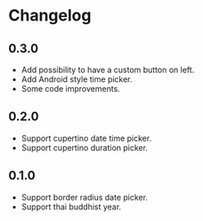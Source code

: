 # Changelog

## 0.3.0

* Add possibility to have a custom button on left.
* Add Android style time picker.
* Some code improvements.

## 0.2.0

* Support cupertino date time picker.
* Support cupertino duration picker.

## 0.1.0

* Support border radius date picker.
* Support thai buddhist year.
